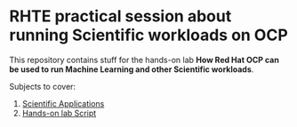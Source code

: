 # RHTE practical session about running Scientific workloads on OCP

This repository contains stuff for the hands-on lab **How Red Hat OCP can be used to run Machine Learning and other Scientific workloads**.

Subjects to cover:

1. [Scientific Applications](Scientific_Applications/README.md)
2. [Hands-on lab Script](hands-on-lab-script/README.md)
